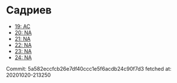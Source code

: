 # Садриев
- [19: AC](19.md)
- [20: NA](20.md)
- [21: NA](21.md)
- [22: NA](22.md)
- [23: NA](23.md)
- [24: NA](24.md)

Commit: 5a582eccfcb26e7df40ccc1e5f6acdb24c90f7d3
 fetched at: 20201020-213250
